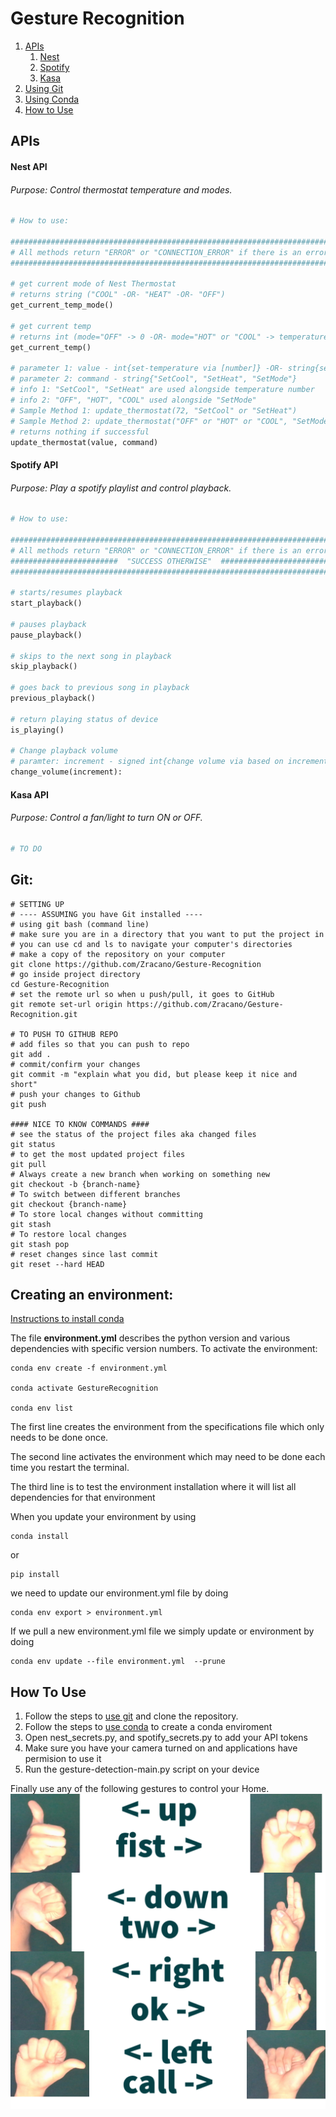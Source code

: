 # Gesture Recognition
1. [APIs](#apis)
    1. [Nest](#nest-api)
    2. [Spotify](#spotify-api)
    3. [Kasa](#kasa-api)
2. [Using Git](#git)
3. [Using Conda](#creating-an-environment)
4. [How to Use](#how-to-use)

## APIs

#### Nest API
###### Purpose: Control thermostat temperature and modes.

```python
# How to use:

#########################################################################
# All methods return "ERROR" or "CONNECTION_ERROR" if there is an error #
#########################################################################

# get current mode of Nest Thermostat 
# returns string ("COOL" -OR- "HEAT" -OR- "OFF")
get_current_temp_mode()

# get current temp 
# returns int (mode="OFF" -> 0 -OR- mode="HOT" or "COOL" -> temperature)
get_current_temp()

# parameter 1: value - int{set-temperature via [number]} -OR- string{set-mode via ["OFF", "HOT", "COOL"]}
# parameter 2: command - string{"SetCool", "SetHeat", "SetMode"}
# info 1: "SetCool", "SetHeat" are used alongside temperature number
# info 2: "OFF", "HOT", "COOL" used alongside "SetMode"
# Sample Method 1: update_thermostat(72, "SetCool" or "SetHeat")
# Sample Method 2: update_thermostat("OFF" or "HOT" or "COOL", "SetMode")
# returns nothing if successful
update_thermostat(value, command)
```

#### Spotify API
###### Purpose: Play a spotify playlist and control playback. 

```python
# How to use:

#########################################################################
# All methods return "ERROR" or "CONNECTION_ERROR" if there is an error #
########################  "SUCCESS OTHERWISE"  ##########################
#########################################################################

# starts/resumes playback
start_playback()

# pauses playback
pause_playback()

# skips to the next song in playback
skip_playback()

# goes back to previous song in playback
previous_playback()

# return playing status of device
is_playing()

# Change playback volume 
# paramter: increment - signed int{change volume via based on increment value}
change_volume(increment):
```

#### Kasa API
###### Purpose: Control a fan/light to turn ON or OFF.

```python
# TO DO
```

## Git:
```shell
# SETTING UP
# ---- ASSUMING you have Git installed ----
# using git bash (command line)
# make sure you are in a directory that you want to put the project in
# you can use cd and ls to navigate your computer's directories
# make a copy of the repository on your computer
git clone https://github.com/Zracano/Gesture-Recognition
# go inside project directory
cd Gesture-Recognition
# set the remote url so when u push/pull, it goes to GitHub
git remote set-url origin https://github.com/Zracano/Gesture-Recognition.git

# TO PUSH TO GITHUB REPO
# add files so that you can push to repo
git add .
# commit/confirm your changes
git commit -m "explain what you did, but please keep it nice and short"
# push your changes to Github
git push

#### NICE TO KNOW COMMANDS ####
# see the status of the project files aka changed files
git status
# to get the most updated project files
git pull
# Always create a new branch when working on something new
git checkout -b {branch-name}
# To switch between different branches
git checkout {branch-name}
# To store local changes without committing
git stash 
# To restore local changes
git stash pop
# reset changes since last commit
git reset --hard HEAD
```
## Creating an environment:
[Instructions to install conda](https://conda.io/projects/conda/en/latest/user-guide/install/index.html)

The file **environment.yml** describes the python version and various dependencies with specific version numbers. 
To activate the environment:

```shell
conda env create -f environment.yml

conda activate GestureRecognition

conda env list
```

The first line creates the environment from the specifications file which only needs to be done once. 

The second line activates the environment which may need to be done each time you restart the terminal.

The third line is to test the environment installation where it will list all dependencies for that environment

When you update your environment by using 

```shell
conda install
```

or 

```shell
pip install
```

we need to update our environment.yml file by doing
```shell
conda env export > environment.yml
```

If we pull a new environment.yml file we simply update or environment by doing
```shell
conda env update --file environment.yml  --prune
```

## How To Use
1. Follow the steps to [use git](#git) and clone the repository.
2. Follow the steps to [use conda](#creating-an-environment) to create a conda enviroment
3. Open nest_secrets.py, and spotify_secrets.py to add your API tokens
4. Make sure you have your camera turned on and applications have permision to use it
5. Run the gesture-detection-main.py script on your device

Finally use any of the following gestures to control your Home.
![Alt text](Gestures.png)
